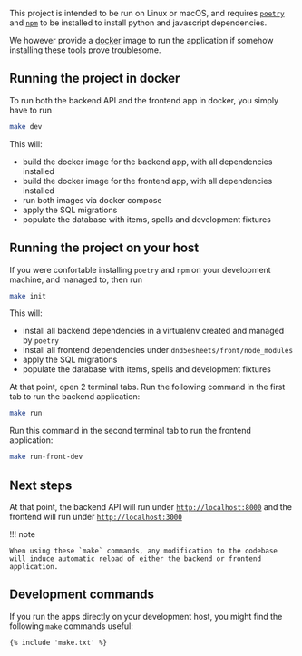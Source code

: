 This project is intended to be run on Linux or macOS, and requires [`poetry`](https://python-poetry.org/docs/#installing-with-the-official-installer) and [`npm`](https://docs.npmjs.com/downloading-and-installing-node-js-and-npm) to be installed to install python and javascript dependencies.

We however provide a [docker](https://docs.docker.com/desktop/) image to run the application if somehow installing these tools prove troublesome.

## Running the project in docker

To run both the backend API and the frontend app in docker, you simply have to run

```bash
make dev
```

This will:

- build the docker image for the backend app, with all dependencies installed
- build the docker image for the frontend app, with all dependencies installed
- run both images via docker compose
- apply the SQL migrations
- populate the database with items, spells and development fixtures

## Running the project on your host

If you were confortable installing `poetry` and `npm` on your development machine, and managed to, then run

```bash
make init
```

This will:

- install all backend dependencies in a virtualenv created and managed by `poetry`
- install all frontend dependencies under `dnd5esheets/front/node_modules`
- apply the SQL migrations
- populate the database with items, spells and development fixtures

At that point, open 2 terminal tabs. Run the following command in the first tab to run the backend application:

```bash
make run
```

Run this command in the second terminal tab to run the frontend application:

```bash
make run-front-dev
```

## Next steps

At that point, the backend API will run under [`http://localhost:8000`](http://localhost:8000) and the frontend will run under [`http://localhost:3000`](http://localhost:3000)

!!! note

    When using these `make` commands, any modification to the codebase will induce automatic reload of either the backend or frontend application.

## Development commands

If you run the apps directly on your development host, you might find the following `make` commands useful:

```
{% include 'make.txt' %}
```
